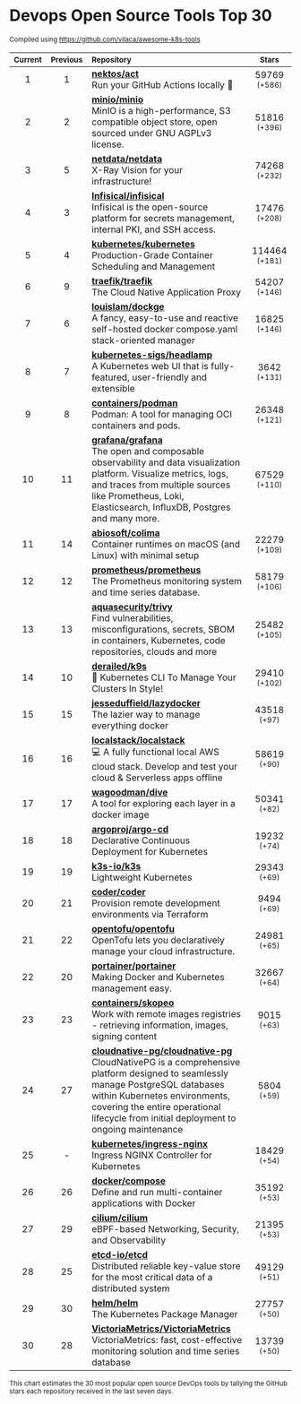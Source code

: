 # Devops Open Source Tools Top 30
<sup>Compiled using https://github.com/vilaca/awesome-k8s-tools</sup>
<div align="center">

|<sub>Current</sub>|<sub>Previous</sub>|<sub>Repository</sub>|<sub>Stars</sub>|
|:---:|:---:|:---|:---:|
|1|1|[**nektos/act**](https://github.com/nektos/act)<br/>Run your GitHub Actions locally 🚀|59769 <sup>(+586)</sup>|
|2|2|[**minio/minio**](https://github.com/minio/minio)<br/>MinIO is a high-performance, S3 compatible object store, open sourced under GNU AGPLv3 license.|51816 <sup>(+396)</sup>|
|3|5|[**netdata/netdata**](https://github.com/netdata/netdata)<br/>X-Ray Vision for your infrastructure!|74268 <sup>(+232)</sup>|
|4|3|[**Infisical/infisical**](https://github.com/Infisical/infisical)<br/>Infisical is the open-source platform for secrets management, internal PKI, and SSH access.|17476 <sup>(+208)</sup>|
|5|4|[**kubernetes/kubernetes**](https://github.com/kubernetes/kubernetes)<br/>Production-Grade Container Scheduling and Management|114464 <sup>(+181)</sup>|
|6|9|[**traefik/traefik**](https://github.com/traefik/traefik)<br/>The Cloud Native Application Proxy|54207 <sup>(+146)</sup>|
|7|6|[**louislam/dockge**](https://github.com/louislam/dockge)<br/>A fancy, easy-to-use and reactive self-hosted docker compose.yaml stack-oriented manager|16825 <sup>(+146)</sup>|
|8|7|[**kubernetes-sigs/headlamp**](https://github.com/kubernetes-sigs/headlamp)<br/>A Kubernetes web UI that is fully-featured, user-friendly and extensible|3642 <sup>(+131)</sup>|
|9|8|[**containers/podman**](https://github.com/containers/podman)<br/>Podman: A tool for managing OCI containers and pods.|26348 <sup>(+121)</sup>|
|10|11|[**grafana/grafana**](https://github.com/grafana/grafana)<br/>The open and composable observability and data visualization platform. Visualize metrics, logs, and traces from multiple sources like Prometheus, Loki, Elasticsearch, InfluxDB, Postgres and many more. |67529 <sup>(+110)</sup>|
|11|14|[**abiosoft/colima**](https://github.com/abiosoft/colima)<br/>Container runtimes on macOS (and Linux) with minimal setup|22279 <sup>(+109)</sup>|
|12|12|[**prometheus/prometheus**](https://github.com/prometheus/prometheus)<br/>The Prometheus monitoring system and time series database.|58179 <sup>(+106)</sup>|
|13|13|[**aquasecurity/trivy**](https://github.com/aquasecurity/trivy)<br/>Find vulnerabilities, misconfigurations, secrets, SBOM in containers, Kubernetes, code repositories, clouds and more|25482 <sup>(+105)</sup>|
|14|10|[**derailed/k9s**](https://github.com/derailed/k9s)<br/>🐶 Kubernetes CLI To Manage Your Clusters In Style!|29410 <sup>(+102)</sup>|
|15|15|[**jesseduffield/lazydocker**](https://github.com/jesseduffield/lazydocker)<br/>The lazier way to manage everything docker|43518 <sup>(+97)</sup>|
|16|16|[**localstack/localstack**](https://github.com/localstack/localstack)<br/>💻 A fully functional local AWS cloud stack. Develop and test your cloud & Serverless apps offline|58619 <sup>(+90)</sup>|
|17|17|[**wagoodman/dive**](https://github.com/wagoodman/dive)<br/>A tool for exploring each layer in a docker image|50341 <sup>(+82)</sup>|
|18|18|[**argoproj/argo-cd**](https://github.com/argoproj/argo-cd)<br/>Declarative Continuous Deployment for Kubernetes|19232 <sup>(+74)</sup>|
|19|19|[**k3s-io/k3s**](https://github.com/k3s-io/k3s)<br/>Lightweight Kubernetes|29343 <sup>(+69)</sup>|
|20|21|[**coder/coder**](https://github.com/coder/coder)<br/>Provision remote development environments via Terraform|9494 <sup>(+69)</sup>|
|21|22|[**opentofu/opentofu**](https://github.com/opentofu/opentofu)<br/>OpenTofu lets you declaratively manage your cloud infrastructure.|24981 <sup>(+65)</sup>|
|22|20|[**portainer/portainer**](https://github.com/portainer/portainer)<br/>Making Docker and Kubernetes management easy.|32667 <sup>(+64)</sup>|
|23|23|[**containers/skopeo**](https://github.com/containers/skopeo)<br/>Work with remote images registries - retrieving information, images, signing content|9015 <sup>(+63)</sup>|
|24|27|[**cloudnative-pg/cloudnative-pg**](https://github.com/cloudnative-pg/cloudnative-pg)<br/>CloudNativePG is a comprehensive platform designed to seamlessly manage PostgreSQL databases within Kubernetes environments, covering the entire operational lifecycle from initial deployment to ongoing maintenance|5804 <sup>(+59)</sup>|
|25|-|[**kubernetes/ingress-nginx**](https://github.com/kubernetes/ingress-nginx)<br/>Ingress NGINX Controller for Kubernetes|18429 <sup>(+54)</sup>|
|26|26|[**docker/compose**](https://github.com/docker/compose)<br/>Define and run multi-container applications with Docker|35192 <sup>(+53)</sup>|
|27|29|[**cilium/cilium**](https://github.com/cilium/cilium)<br/>eBPF-based Networking, Security, and Observability|21395 <sup>(+53)</sup>|
|28|25|[**etcd-io/etcd**](https://github.com/etcd-io/etcd)<br/>Distributed reliable key-value store for the most critical data of a distributed system|49129 <sup>(+51)</sup>|
|29|30|[**helm/helm**](https://github.com/helm/helm)<br/>The Kubernetes Package Manager|27757 <sup>(+50)</sup>|
|30|28|[**VictoriaMetrics/VictoriaMetrics**](https://github.com/VictoriaMetrics/VictoriaMetrics)<br/>VictoriaMetrics: fast, cost-effective monitoring solution and time series database|13739 <sup>(+50)</sup>|


</div>

<sub>This chart estimates the 30 most popular open source DevOps tools by tallying the GitHub stars each repository received in the last seven days.</sub>

